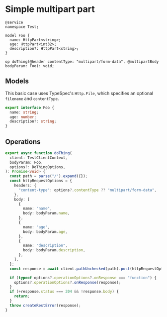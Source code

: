 # Simple multipart part

```tsp
@service
namespace Test;

model Foo {
  name: HttpPart<string>;
  age: HttpPart<int32>;
  description?: HttpPart<string>;
}

op doThing(@header contentType: "multipart/form-data", @multipartBody bodyParam: Foo): void;
```

## Models

This basic case uses TypeSpec's `Http.File`, which specifies an optional `filename` and `contentType`.

```ts src/models/models.ts interface Foo
export interface Foo {
  name: string;
  age: number;
  description?: string;
}
```

## Operations

```ts src/api/testClientOperations.ts function doThing
export async function doThing(
  client: TestClientContext,
  bodyParam: Foo,
  options?: DoThingOptions,
): Promise<void> {
  const path = parse("/").expand({});
  const httpRequestOptions = {
    headers: {
      "content-type": options?.contentType ?? "multipart/form-data",
    },
    body: [
      {
        name: "name",
        body: bodyParam.name,
      },
      {
        name: "age",
        body: bodyParam.age,
      },
      {
        name: "description",
        body: bodyParam.description,
      },
    ],
  };
  const response = await client.pathUnchecked(path).post(httpRequestOptions);

  if (typeof options?.operationOptions?.onResponse === "function") {
    options?.operationOptions?.onResponse(response);
  }
  if (+response.status === 204 && !response.body) {
    return;
  }
  throw createRestError(response);
}
```
